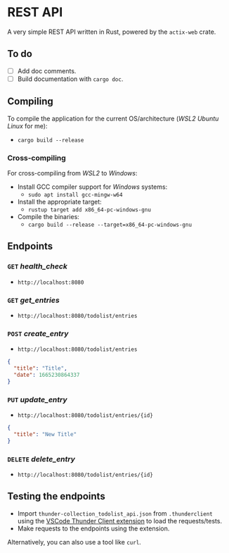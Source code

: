 # REST API

A very simple REST API written in Rust, powered by the `actix-web` crate.

## To do

+ [ ] Add doc comments.
+ [ ] Build documentation with `cargo doc`.

## Compiling

To compile the application for the current OS/architecture (*WSL2 Ubuntu Linux* for me):
  + `cargo build --release`

### Cross-compiling

For cross-compiling from *WSL2* to *Windows*:

+ Install GCC compiler support for *Windows* systems:
  + `sudo apt install gcc-mingw-w64`
+ Install the appropriate target:
  + `rustup target add x86_64-pc-windows-gnu`
+ Compile the binaries:
  + `cargo build --release --target=x86_64-pc-windows-gnu`

## Endpoints

### `GET` *health_check*

+ `http://localhost:8080`

### `GET` *get_entries*

+ `http://localhost:8080/todolist/entries`

### `POST` *create_entry*

+ `http://localhost:8080/todolist/entries`

```json
{
  "title": "Title",
  "date": 1665230864337
}
```

### `PUT` *update_entry*

+ `http://localhost:8080/todolist/entries/{id}`

```json
{
  "title": "New Title"
}
```

### `DELETE` *delete_entry*

+ `http://localhost:8080/todolist/entries/{id}`

## Testing the endpoints

+ Import `thunder-collection_todolist_api.json` from `.thunderclient` using the [VSCode Thunder Client extension](https://marketplace.visualstudio.com/items?itemName=rangav.vscode-thunder-client) to load the requests/tests.
+ Make requests to the endpoints using the extension.

Alternatively, you can also use a tool like `curl`.
